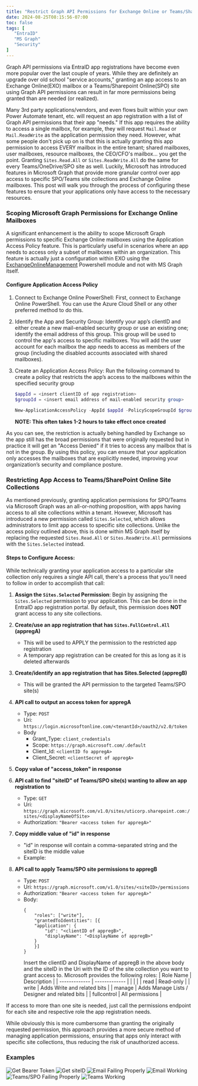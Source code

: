 ```yaml
---
title: "Restrict Graph API Permissions for Exchange Online or Teams/Sharepoint Online"
date: 2024-08-25T08:15:56-07:00
toc: false
tags: [
   "EntraID"
   "MS Graph"
   "Security"
]
---
```


Graph API permissions via EntraID app registrations have become even more popular over the last couple of years. While they are definitely an upgrade over old school "service accounts," granting an app access to an Exchange Online(EXO) mailbox or a Teams/Sharepoint Online(SPO) site using Graph API permissions can result in far more permissions being granted than are needed (or realized).

Many 3rd party applications/vendors, and even flows built within your own Power Automate tenant, etc. will request an app registration with a list of Graph API permissions that their app "needs." If this app requires the ability to access a single mailbox, for example, they will request `Mail.Read` or `Mail.ReadWrite` as the application permission they need. However, what some people don't pick up on is that this is actually granting this app permission to access EVERY mailbox in the entire tenant; shared mailboxes, user mailboxes, resource mailboxes, the CEO/CFO's mailbox... you get the point. Granting `Sites.Read.All` or `Sites.ReadWrite.All` do the same for every Teams/OneDrive/SPO site as well. Luckily, Microsoft has introduced features in Microsoft Graph that provide more granular control over app access to specific SPO/Teams site collections and Exchange Online mailboxes. This post will walk you through the process of configuring these features to ensure that your applications only have access to the necessary resources.

### Scoping Microsoft Graph Permissions for Exchange Online Mailboxes
A significant enhancement is the ability to scope Microsoft Graph permissions to specific Exchange Online mailboxes using the Application Access Policy feature. This is particularly useful in scenarios where an app needs to access only a subset of mailboxes within an organization. This feature is actually just a configuration within EXO using the [ExchangeOnlineManagement](https://www.powershellgallery.com/packages/ExchangeOnlineManagement/3.5.1) Powershell module and not with MS Graph itself.

#### Configure Application Access Policy
1. Connect to Exchange Online PowerShell: First, connect to Exchange Online PowerShell. You can use the Azure Cloud Shell or any other preferred method to do this.

2. Identify the App and Security Group: Identify your app’s clientID and either create a new mail-enabled security group or use an existing one; identify the email address of this group. This group will be used to control the app's access to specific mailboxes. You will add the user account for each mailbox the app needs to access as members of the group (including the disabled accounts associated with shared mailboxes).

3. Create an Application Access Policy: Run the following command to create a policy that restricts the app’s access to the mailboxes within the specified security group
   ```powershell
   $appId = <insert clientID of app registration>
   $groupId = <insert email address of mail-enabled security group>
   
   New-ApplicationAccessPolicy -AppId $appId -PolicyScopeGroupId $groupId -AccessRight RestrictAccess -Description "Scopes down appregX to just mailboxes in groupY"
   ```
   **NOTE: This often takes 1-2 hours to take effect once created**

As you can see, the restriction is actually behing handled by Exchange so the app still has the broad permissions that were originally requested but in practice it will get an "Access Denied" if it tries to access any mailbox that is not in the group. By using this policy, you can ensure that your application only accesses the mailboxes that are explicitly needed, improving your organization’s security and compliance posture.


### Restricting App Access to Teams/SharePoint Online Site Collections
As mentioned previously, granting application permissions for SPO/Teams via Microsoft Graph was an all-or-nothing proposition, with apps having access to all site collections within a tenant. However, Microsoft has introduced a new permission called `Sites.Selected`, which allows administrators to limit app access to specific site collections. Unlike the access policy outlined above, this is done within MS Graph itself by replacing the requested `Sites.Read.All` or `Sites.ReadWrite.All` permissions with the `Sites.Selected` instead.

#### Steps to Configure Access:
While technically granting your application access to a particular site collection only requires a single API call, there's a process that you'll need to follow in order to accomplish that call:

1. **Assign the `Sites.Selected` Permission**:
   Begin by assigning the `Sites.Selected` permission to your application. This can be done in the EntraID app registration portal. By default, this permission does **NOT** grant access to any site collections.

2. **Create/use an app registration that has `Sites.FullControl.All` (appregA)**
   - This will be used to APPLY the permission to the restricted app registration
   - A temporary app registration can be created for this as long as it is deleted afterwards

3. **Create/identify an app registration that has Sites.Selected (appregB)**
   - This will be granted the API permission to the targeted Teams/SPO site(s)

4. **API call to output an access token for appregA**
   - Type: `POST`
   - Uri: `https://login.microsoftonline.com/<tenantId>/oauth2/v2.0/token`
   - Body
     - Grant_Type: `client_credentials`
     - Scope: `https://graph.microsoft.com/.default`
     - Client_Id: `<clientID fo appregA>`
     - Client_Secret: `<clientSecret of appregA>`
     

6. **Copy value of "access_token" in response**

7. **API call to find "siteID" of Teams/SPO site(s) wanting to allow an app registration to**
   - Type: `GET`
   - Uri: `https://graph.microsoft.com/v1.0/sites/uticorp.sharepoint.com:/sites/<displayNameOfSite>`
   - Authorization: `"Bearer <access token for appregA>"`

8. **Copy middle value of "id" in response**
   - "id" in response will contain a comma-separated string and the siteID is the middle value
   - Example: 

9. **API call to apply Teams/SPO site permissions to appregB**
   - Type: `POST`
   - Uri: `https://graph.microsoft.com/v1.0/sites/<siteID>/permissions`
   - Authorization: `"Bearer <access token for appregA>"`
   - Body:
        ```text
        {
            "roles": ["write"],
            "grantedToIdentities": [{
            "application": {
                "id": "<clientID of appregB>",
                "displayName": "<DisplayName of appregB>"
            }
            }]
        }
        ```
        Insert the clientID and DisplayName of appregB in the above body and the siteID in the Uri with the ID of the site collection you want to grant access to. Microsoft provides the following roles:
        | Role Name     | Description                            |
        | ------------- | -------------                          |
        |               |                                        |
        | read | Read-only                                       |
        | write | Adds Write and related bits                    |
        | manage | Adds Manage Lists / Designer and related bits |
        | fullcontrol | All permissions                          |

If access to more than one site is needed, just call the permissions endpoint for each site and respective role the app registration needs.

While obviously this is more cumbersome than granting the originally requested permission, this approach provides a more secure method of managing application permissions, ensuring that apps only interact with specific site collections, thus reducing the risk of unauthorized access.

### Examples
![Get Bearer Token](getBearerToken.png)
![Get siteID](getSiteID.png)
![Email Failing Properly](emailFailing.png)
![Email Working](emailWorking.png)
![Teams/SPO Failing Properly](teamsFailing.png)
![Teams Working](teamsWorking.png)